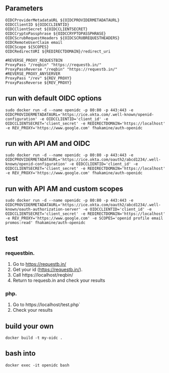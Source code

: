 ## Parameters

```
OIDCProviderMetadataURL ${OIDCPROVIDERMETADATAURL}
OIDCClientID ${OIDCCLIENTID}
OIDCClientSecret ${OIDCCLIENTSECRET}
OIDCCryptoPassphrase ${OIDCCRYPTOPASSPHRASE}
OIDCScrubRequestHeaders ${OIDCSCRUBREQUESTHEADERS}
OIDCRemoteUserClaim email
OIDCScope ${SCOPES}
OIDCRedirectURI ${REDIRECTDOMAIN}/redirect_uri

#REVERSE_PROXY_REQUESTBIN
ProxyPass "/reqbin" "https://requestb.in/"
ProxyPassReverse "/reqbin" "https://requestb.in/"
#REVERSE_PROXY_ANYSERVER
ProxyPass "/rev" ${REV_PROXY}
ProxyPassReverse ${REV_PROXY}
```

## run with default OIDC options

```
sudo docker run -d --name openidc -p 80:80 -p 443:443 -e OIDCPROVIDERMETADATAURL='https://ice.okta.com/.well-known/openid-configuration' -e OIDCCLIENTID='client_id' -e OIDCCLIENTSECRET='client_secret' -e REDIRECTDOMAIN='https://localhost' -e REV_PROXY='https://www.google.com' fhakamine/auth-openidc
```

## run with API AM and OIDC

```
sudo docker run -d --name openidc -p 80:80 -p 443:443 -e OIDCPROVIDERMETADATAURL='https://ice.okta.com/oauth2/abcd1234/.well-known/openid-configuration' -e OIDCCLIENTID='client_id' -e OIDCCLIENTSECRET='client_secret' -e REDIRECTDOMAIN='https://localhost' -e REV_PROXY='https://www.google.com' fhakamine/auth-openidc
```

## run with API AM and custom scopes

```
sudo docker run -d --name openidc -p 80:80 -p 443:443 -e OIDCPROVIDERMETADATAURL='https://ice.okta.com/oauth2/abcd1234/.well-known/oauth-authorization-server' -e OIDCCLIENTID='client_id' -e OIDCCLIENTSECRET='client_secret' -e REDIRECTDOMAIN='https://localhost' -e REV_PROXY='https://www.google.com' -e SCOPES='openid profile email promos:read' fhakamine/auth-openidc
```

## test

### requestbin.

1. Go to https://requestb.in/
2. Get your id (https://requestb.in/<ID>).
3. Call https://localhost/reqbin/<ID>
4. Return to requesb.in and check your results

### php.

1. Go to https://localhost/test.php`
2. Check your results


## build your own
```
docker build -t my-oidc .
```

## bash into
```
docker exec -it openidc bash
```
